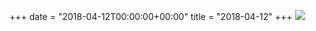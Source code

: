 +++
date = "2018-04-12T00:00:00+00:00"
title = "2018-04-12"
+++
<img class="img-fluid" src="/2018-04-12.jpg" />
